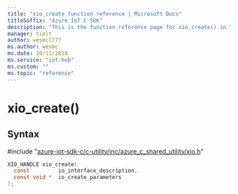 ```yaml
---                             
title: "xio_create function reference | Microsoft Docs" 
titleSuffix: "Azure IoT C SDK"            
description: "This is the function reference page for xio_create() in the Azure IoT C SDK. This SDK is used with the Azure IoT Hub and Azure IoT Hub Device Provisioning Service"            
manager: timlt                 
author: wesmc7777              
ms.author: wesmc               
ms.date: 10/11/2018                    
ms.service: "iot-hub"             
ms.custom: ""                
ms.topic: "reference"        
---                            
```


# xio_create()

## Syntax

\#include "[azure-iot-sdk-c/c-utility/inc/azure_c_shared_utility/xio.h](../xio-h.md)"  
```C
XIO_HANDLE xio_create(
  const         io_interface_description,
  const void *  io_create_parameters
);
```


